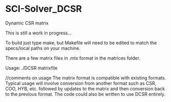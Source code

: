 # SCI-Solver_DCSR
Dynamic CSR matrix

This is still a work in progress...

To build just type make, but Makefile will need to be edited to match the specs/local paths on your machine.

There are a few matrix files in .mtx format in the matrices folder.

Usage:
./DCSR matrixfile


//comments on usage
The matrix format is compatible with existing formats.  Typical usage will involve conversion from another format such as CSR, COO, HYB, etc. followed by updates to the matrix and then conversion back to the previous format.  The code could also be written to use DCSR entirely.
